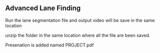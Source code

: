 ## Advanced Lane Finding
Run the lane segmentation file and output video will be save in the same location 

unzip the folder in the same location where all the file are been saved.

Presenation is added named PROJECT.pdf
